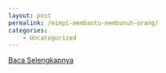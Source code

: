 ```yaml
---
layout: post
permalink: /mimpi-membantu-membunuh-orang/
categories:
    - Uncategorized
---
```


[Baca Selengkapnya](/07)